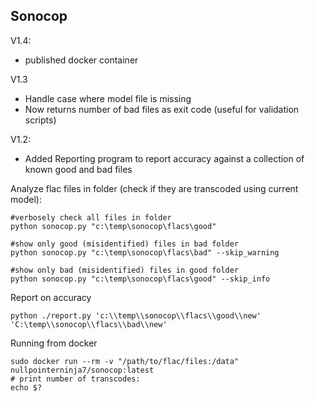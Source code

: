 Sonocop
---------

V1.4:
   - published docker container 

V1.3
   - Handle case where model file is missing
   - Now returns number of bad files as exit code (useful for validation scripts)

V1.2: 
   - Added Reporting program to report accuracy against a collection of known good and bad files

Analyze flac files in folder (check if they are transcoded using current model):

    #verbosely check all files in folder
    python sonocop.py "c:\temp\sonocop\flacs\good"

    #show only good (misidentified) files in bad folder
    python sonocop.py "c:\temp\sonocop\flacs\bad" --skip_warning

    #show only bad (misidentified) files in good folder
    python sonocop.py "c:\temp\sonocop\flacs\good" --skip_info

Report on accuracy

    python ./report.py 'c:\\temp\\sonocop\\flacs\\good\\new' 'C:\temp\\sonocop\\flacs\\bad\\new'
    
Running from docker

    sudo docker run --rm -v "/path/to/flac/files:/data" nullpointerninja7/sonocop:latest
    # print number of transcodes:
    echo $?

 

